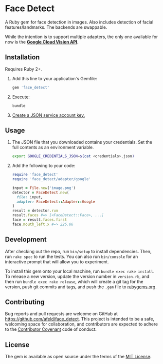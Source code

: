 # Face Detect

A Ruby gem for face detection in images. Also includes detection of facial features/landmarks. The backends are swappable.

While the intention is to support multiple adapters, the only one available for now is the [**Google Cloud Vision API**](https://cloud.google.com/vision/).

## Installation

Requires Ruby 2+.

1. Add this line to your application's Gemfile:

    ```ruby
    gem 'face_detect'
    ```

1. Execute:

    ```bash
    bundle
    ```

1. [Create a JSON service account key.](https://console.cloud.google.com/apis/credentials/serviceaccountkey)

## Usage

1. The JSON file that you downloaded contains your credentials. Set the full contents as an environment variable.

    ```bash
    export GOOGLE_CREDENTIALS_JSON=$(cat <credentials>.json)
    ```

1. Add the following to your code:

    ```ruby
    require 'face_detect'
    require 'face_detect/adapter/google'

    input = File.new('image.png')
    detector = FaceDetect.new(
      file: input,
      adapter: FaceDetect::Adapter::Google
    )
    result = detector.run
    result.faces #=> [<FaceDetect::Face>, ...]
    face = result.faces.first
    face.mouth_left.x #=> 225.06
    ```

## Development

After checking out the repo, run `bin/setup` to install dependencies. Then, run `rake spec` to run the tests. You can also run `bin/console` for an interactive prompt that will allow you to experiment.

To install this gem onto your local machine, run `bundle exec rake install`. To release a new version, update the version number in `version.rb`, and then run `bundle exec rake release`, which will create a git tag for the version, push git commits and tags, and push the `.gem` file to [rubygems.org](https://rubygems.org).

## Contributing

Bug reports and pull requests are welcome on GitHub at https://github.com/afeld/face_detect. This project is intended to be a safe, welcoming space for collaboration, and contributors are expected to adhere to the [Contributor Covenant](http://contributor-covenant.org) code of conduct.

## License

The gem is available as open source under the terms of the [MIT License](http://opensource.org/licenses/MIT).
